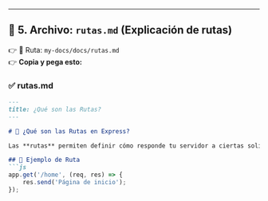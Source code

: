 
---

## 🚀 **5. Archivo:** `rutas.md` (Explicación de rutas)  
👉 📄 Ruta: `my-docs/docs/rutas.md`  
👉 **Copia y pega esto:**  

### ✅ **rutas.md**
```markdown
---
title: ¿Qué son las Rutas?
---

# 📍 ¿Qué son las Rutas en Express?

Las **rutas** permiten definir cómo responde tu servidor a ciertas solicitudes HTTP.

## 📜 Ejemplo de Ruta
```js
app.get('/home', (req, res) => {
    res.send('Página de inicio');
});
